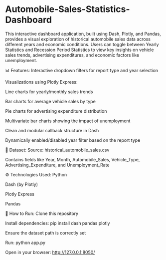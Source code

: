 # Automobile-Sales-Statistics-Dashboard

This interactive dashboard application, built using Dash, Plotly, and Pandas, provides a visual exploration of historical automobile sales data across different years and economic conditions. Users can toggle between Yearly Statistics and Recession Period Statistics to view key insights on vehicle sales trends, advertising expenditures, and economic factors like unemployment.

📊 Features:
Interactive dropdown filters for report type and year selection

Visualizations using Plotly Express:

Line charts for yearly/monthly sales trends

Bar charts for average vehicle sales by type

Pie charts for advertising expenditure distribution

Multivariate bar charts showing the impact of unemployment

Clean and modular callback structure in Dash

Dynamically enabled/disabled year filter based on the report type

📁 Dataset:
Source: historical_automobile_sales.csv

Contains fields like Year, Month, Automobile_Sales, Vehicle_Type, Advertising_Expenditure, and Unemployment_Rate

⚙️ Technologies Used:
Python

Dash (by Plotly)

Plotly Express

Pandas

🚀 How to Run:
Clone this repository

Install dependencies: pip install dash pandas plotly

Ensure the dataset path is correctly set

Run: python app.py

Open in your browser: http://127.0.0.1:8050/

